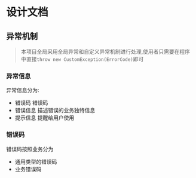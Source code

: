# 设计文档


## 异常机制
> 本项目全局采用全局异常和自定义异常机制进行处理,使用者只需要在程序中直接`throw new CustomException(ErrorCode)`即可


### 异常信息
异常信息分为:
- 错误码 错误码
- 错误信息 描述错误的业务独特信息
- 提示信息 提醒给用户使用

### 错误码
 错误码按照业务分为
- 通用类型的错误码
- 业务错误码

